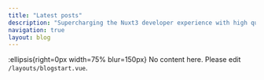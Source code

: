 ```yaml
---
title: "Latest posts"
description: "Supercharging the Nuxt3 developer experience with high quality modules and tools!"
navigation: true
layout: blog
---
```

:ellipsis{right=0px width=75% blur=150px}
No content here. Please edit `/layouts/blogstart.vue`.
